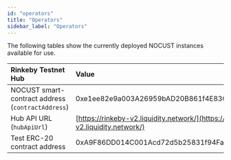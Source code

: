 ```yaml
---
id: "operators"
title: "Operators"
sidebar_label: "Operators"
---
```


The following tables show the currently deployed NOCUST instances available for use.

| Rinkeby Testnet Hub | Value |
| :--- | :--- |
| NOCUST smart-contract address \(`contractAddress`\) | 0xe1ee82e9a003A26959bAD20B861f4E83C78cbdD9 |
| Hub API URL \(`hubApiUrl`\) | [https://rinkeby-v2.liquidity.network/](https://rinkeby-v2.liquidity.network/) |
| Test ERC-20 contract address | 0xA9F86DD014C001Acd72d5b25831f94FaCfb48717 |


<!-- | Ethereum Mainnet Hub |  |
| :--- | :--- |
| NOCUST smart-contract address \(`contractAddress`\) | 0x83aFD697144408C344ce2271Ce16F33A74b3d98b |
| Hub API URL \(`hubApiUrl`\) | [https://public.liquidity.network/](https://public.liquidity.network/) |
| LQD ERC-20 contract address | 0xD29F0b5b3F50b07Fe9a9511F7d86F4f4bAc3f8c4 |

**Important:**  By using the Liquidity Network Mainnet hub you accept our [Terms Of Service](https://liquidity-network.github.io/terms/tos).

| Ethereum Mainnet XCHF only Hub |  |
| :--- | :--- |
| NOCUST smart-contract address \(`contractAddress`\) | 0x13490D2143Dd9f2Bb30925710cEBd6CA44a594cB |
| Hub API URL \(`hubApiUrl`\) | https://xchf.liquidity.network/ |
| XCHF ERC-20 contract address | 0xB4272071eCAdd69d933AdcD19cA99fe80664fc08 |



**Important:**  By using the Liquidity Network Mainnet XCHF hub you accept our [Terms Of Service](https://liquidity-network.github.io/terms/tos).

| Rinkeby Testnet Hub | Value |
| :--- | :--- |
| NOCUST smart-contract address \(`contractAddress`\) | 0xe1ee82e9a003A26959bAD20B861f4E83C78cbdD9 |
| Hub API URL \(`hubApiUrl`\) | [https://rinkeby-v2.liquidity.network/](https://rinkeby-v2.liquidity.network/) |
| Test ERC-20 contract address | 0xA9F86DD014C001Acd72d5b25831f94FaCfb48717 |

### Private test network

The following is a test NOCUST on a private blockchain with a shorter block interval \(6 seconds instead of 15 seconds\) and a shorter checkpoint round time \(6 minutes instead of 36 hours\). This allows developers to test features much faster than waiting for long round times 😁.

Please do initiate Web3 with a HTTP provider given the RPC URL provided in the following table.

| Limbo test commit-chain |  |
| :--- | :--- |
| NOCUST smart-contract address \(`contractAddress`\) | 0x9561C133DD8580860B6b7E504bC5Aa500f0f06a7 |
| Hub API URL \(`hubApiUrl`\) | [https://limbo.liquidity.network/](https://limbo.liquidity.network/admission/) |
| Test ERC-20 contract address | 0xe982E462b094850F12AF94d21D470e21bE9D0E9C |
| Ethereum node RPC URL | [https://limbo.liquidity.network/ethrpc](https://limbo.liquidity.network/ethrpc) |

Note that the commit-chain and the Limbo blockchain are completely reset every 24H. To get some Ether on Limbo you can use the default Ganache accounts that owns Ether and test ERC-20: 

| Owns | Public Key | Private Key \(!! Test purpose only !!\) |
| :--- | :--- | :--- |
| Ether & Test ERC20 | 0x90F8bf6A479f320ead074411a4B0e7944Ea8c9C1 | 0x4f3edf983ac636a65a842ce7c78d9aa706d3b113bce9c46f30d7d21715b23b1d |
| Ether | 0xFFcf8FDEE72ac11b5c542428B35EEF5769C409f0 | 0x6cbed15c793ce57650b9877cf6fa156fbef513c4e6134f022a85b1ffdd59b2a1 |
| Ether | 0x22d491Bde2303f2f43325b2108D26f1eAbA1e32b | 0x6370fd033278c143179d81c5526140625662b8daa446c22ee2d73db3707e620c |
| Ether | 0xE11BA2b4D45Eaed5996Cd0823791E0C93114882d | 0x646f1ce2fdad0e6deeeb5c7e8e5543bdde65e86029e2fd9fc169899c440a7913 |
| Ether | 0xd03ea8624C8C5987235048901fB614fDcA89b117 | 0xadd53f9a7e588d003326d1cbf9e4a43c061aadd9bc938c843a79e7b4fd2ad743 | -->

